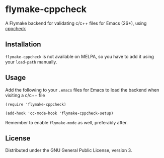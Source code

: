 # flymake-cppcheck

A Flymake backend for validating c/c++ files for Emacs (26+), using
[cppcheck](https://cppcheck.sourceforge.io/)

## Installation

`flymake-cppcheck` is not available on MELPA, so you have to add
it using your `load-path` manually.

## Usage

Add the following to your `.emacs` files for Emacs to load the backend
when visiting a c/c++ file

```elisp
(require 'flymake-cppcheck)

(add-hook 'cc-mode-hook 'flymake-cppcheck-setup)
```

Remember to enable `flymake-mode` as well, preferably after.

## License

Distributed under the GNU General Public License, version 3.
